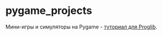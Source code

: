 # pygame_projects
Мини-игры и симуляторы на Pygame - [туториал для Proglib](https://proglib.io/p/samouchitel-po-python-dlya-nachinayushchih-chast-21-osnovy-razrabotki-igr-na-pygame-2023-05-29).

